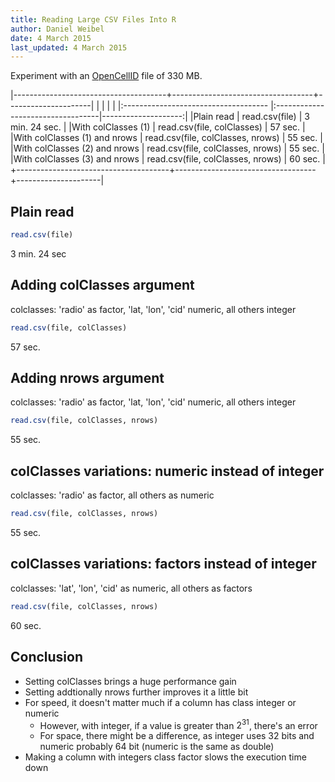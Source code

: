 ```yaml
---
title: Reading Large CSV Files Into R
author: Daniel Weibel
date: 4 March 2015
last_updated: 4 March 2015
---
```


Experiment with an [OpenCellID](https://opencellid.org/) file of 330 MB.

|--------------------------------------+-----------------------------------+---------------------|
|                                      |                                   |                     | 
|:------------------------------------ |:----------------------------------|--------------------:|
|Plain read                            | read.csv(file)                    |      3 min. 24 sec. |
|With colClasses (1)                   | read.csv(file, colClasses)        |             57 sec. | 
|With colClasses (1) and nrows         | read.csv(file, colClasses, nrows) |             55 sec. |
|With colClasses (2) and nrows         | read.csv(file, colClasses, nrows) |             55 sec. |
|With colClasses (3) and nrows         | read.csv(file, colClasses, nrows) |             60 sec. |
+--------------------------------------+-----------------------------------+---------------------|

Plain read
----------

~~~r
read.csv(file)
~~~

3 min. 24 sec

Adding colClasses argument
-------------------------

colclasses: 'radio' as factor, 'lat, 'lon', 'cid' numeric, all others integer

~~~r
read.csv(file, colClasses)
~~~

57 sec.


Adding nrows argument
---------------------

colclasses: 'radio' as factor, 'lat, 'lon', 'cid' numeric, all others integer

~~~r
read.csv(file, colClasses, nrows)
~~~

55 sec.


colClasses variations: numeric instead of integer
-------------------------------------------------

colclasses: 'radio' as factor, all others as numeric

~~~r
read.csv(file, colClasses, nrows)
~~~

55 sec.


colClasses variations: factors instead of integer
-------------------------------------------------

colclasses: 'lat', 'lon', 'cid' as numeric, all others as factors

~~~r
read.csv(file, colClasses, nrows)
~~~

60 sec.

Conclusion
----------

* Setting colClasses brings a huge performance gain
* Setting addtionally nrows further improves it a little bit
* For speed, it doesn't matter much if a column has class integer or numeric
  * However, with integer, if a value is greater than $2^{31}$, there's an error
  * For space, there might be a difference, as integer uses 32 bits and numeric probably 64 bit (numeric is the same as double)
* Making a column with integers class factor slows the execution time down
